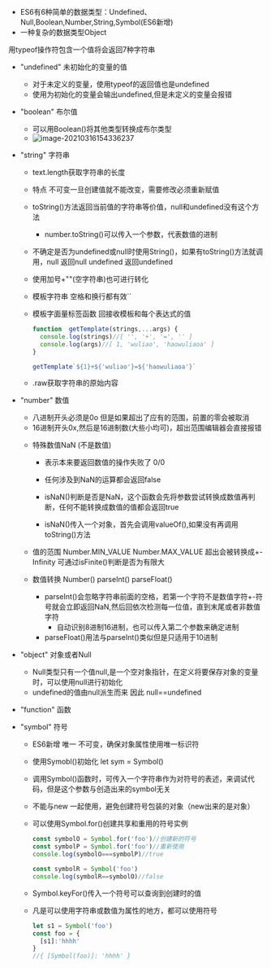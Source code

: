 + ES6有6种简单的数据类型：Undefined、Null,Boolean,Number,String,Symbol(ES6新增)
+ 一种复杂的数据类型Object

用typeof操作符包含一个值将会返回7种字符串

+ "undefined" 未初始化的变量的值

  - 对于未定义的变量，使用typeof的返回值也是undefined
  - 使用为初始化的变量会输出undefined,但是未定义的变量会报错

+ "boolean" 布尔值 

  - 可以用Boolean()将其他类型转换成布尔类型

  + ![image-20210316154336237](C:\Users\25760\AppData\Roaming\Typora\typora-user-images\image-20210316154336237.png)

+ "string" 字符串

  - text.length获取字符串的长度

  - 特点 不可变一旦创建值就不能改变，需要修改必须重新赋值

  - toString()方法返回当前值的字符串等价值，null和undefined没有这个方法

    - number.toString()可以传入一个参数，代表数值的进制

  - 不确定是否为undefined或null时使用String()，如果有toString()方法就调用，null 返回null undefined 返回undefined

  - 使用加号+""(空字符串)也可进行转化

  - 模板字符串 空格和换行都有效``

  - 模板字面量标签函数 回接收模板和每个表达式的值

    ```javascript
    function  getTemplate(strings,...args) {
      console.log(strings)//[ '', '+', '=', '' ]
      console.log(args)//[ 1, 'wuliao', 'haowuliaoa' ]
    }
    
    getTemplate`${1}+${'wuliao'}=${'haowuliaoa'}`
    ```

  - .raw获取字符串的原始内容

+ "number" 数值
  
  - 八进制开头必须是0o 但是如果超出了应有的范围，前置的零会被取消
  - 16进制开头0x,然后是16进制数(大些小均可)，超出范围编辑器会直接报错
  
  + 特殊数值NaN (不是数值)
  
    - 表示本来要返回数值的操作失败了 0/0
  
    - 任何涉及到NaN的运算都会返回false
    - isNaN()判断是否是NaN，这个函数会先将参数尝试转换成数值再判断，任何不能转换成数值的值都会返回true
    - isNaN()传入一个对象，首先会调用valueOf(),如果没有再调用toString()方法
  + 值的范围 Number.MIN_VALUE Number.MAX_VALUE   超出会被转换成+-Infinity 可通过isFinite()判断是否为有限大
  + 数值转换 Number() parseInt() parseFloat()
    - parseInt()会忽略字符串前面的空格，若第一个字符不是数值字符+-符号就会立即返回NaN,然后回依次检测每一位值，直到末尾或者非数值字符
      - 自动识别8进制16进制，也可以传入第二个参数来确定进制
    - parseFloat()用法与parseInt()类似但是只适用于10进制
  
+ "object"   对象或者Null

  - Null类型只有一个值null,是一个空对象指针，在定义将要保存对象的变量时，可以使用null进行初始化
  - undefined的值由null派生而来 因此 null==undefined

+ "function" 函数

+ "symbol" 符号

  - ES6新增 唯一 不可变，确保对象属性使用唯一标识符

  - 使用Symobl()初始化  let sym =  Symbol()

  - 调用Symbol()函数时，可传入一个字符串作为对符号的表述，来调试代码，但是这个参数与创造出来的symbol无关

  - 不能与new 一起使用，避免创建符号包装的对象（new出来的是对象）

  - 可以使用Symbol.for()创建共享和重用的符号实例

    ```javascript
    const symbolO = Symbol.for('foo')//创建新的符号
    const symbolP = Symbol.for('foo')//重新使用
    console.log(symbolO===symbolP)//true
    
    const symbolR = Symbol('foo')
    console.log(symbolR==symbolO)//false
    ```

  - Symbol.keyFor()传入一个符号可以查询到创建时的值

  - 凡是可以使用字符串或数值为属性的地方，都可以使用符号

    ```javascript
    let s1 = Symbol('foo')
    const foo = {
      [s1]:'hhhh'
    }
    //{ [Symbol(foo)]: 'hhhh' }
    ```

    

